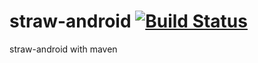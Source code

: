 straw-android [![Build Status](https://travis-ci.org/kt3k/straw-android.png?branch=master)](https://travis-ci.org/kt3k/straw-android)
===================

straw-android with maven
